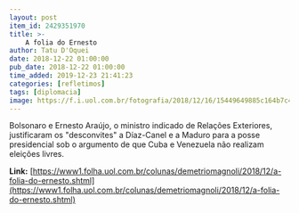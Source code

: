 ```yaml
---
layout: post
item_id: 2429351970
title: >-
    A folia do Ernesto
author: Tatu D'Oquei
date: 2018-12-22 01:00:00
pub_date: 2018-12-22 01:00:00
time_added: 2019-12-23 21:41:23
categories: [refletimos]
tags: [diplomacia]
image: https://f.i.uol.com.br/fotografia/2018/12/16/15449649885c164b7c43ece_1544964988_3x2_rt.jpg
---
```


Bolsonaro e Ernesto Araújo, o ministro indicado de Relações Exteriores, justificaram os "desconvites" a Díaz-Canel e a Maduro para a posse presidencial sob o argumento de que Cuba e Venezuela não realizam eleições livres.

**Link:** [https://www1.folha.uol.com.br/colunas/demetriomagnoli/2018/12/a-folia-do-ernesto.shtml](https://www1.folha.uol.com.br/colunas/demetriomagnoli/2018/12/a-folia-do-ernesto.shtml)

